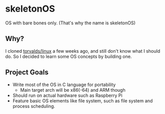 # skeletonOS

OS with bare bones only. (That's why the name is skeletonOS)

## Why?

I cloned [torvalds/linux](https://github.com/torvalds/linux) a few weeks ago, and still don't know what I should do. So I decided to learn some OS concepts by building one.

## Project Goals

- Write most of the OS in C language for portability
  - Main target arch will be x86(-64) and ARM though
- Should run on actual hardware such as Raspberry Pi
- Feature basic OS elements like file system, such as file system and process scheduling.